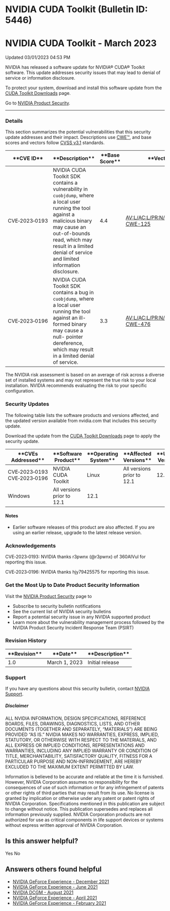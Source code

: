 # NVIDIA CUDA Toolkit (Bulletin ID: 5446)



 NVIDIA CUDA Toolkit - March 2023
===================================================




 Updated 03/01/2023 04:53 PM



NVIDIA has released a software update for NVIDIA® CUDA® Toolkit software. This update addresses security issues that may lead to denial of service or information disclosure.


To protect your system, download and install this software update from the [CUDA Toolkit Downloads](https://developer.nvidia.com/cuda-toolkit) page.


Go to [NVIDIA Product Security](https://www.nvidia.com/security/).

 



---




### Details


This section summarizes the potential vulnerabilities that this security update addresses and their impact. Descriptions use [CWE™](https://cwe.mitre.org/), and base scores and vectors follow [CVSS v3.1](https://www.first.org/cvss/user-guide) standards.




| \*\*CVE ID\*\* | \*\*Description\*\* | \*\*Base Score\*\* | \*\*Vector/CWE\*\* |
| --- | --- | --- | --- |
| CVE‑2023‑0193 | NVIDIA CUDA Toolkit SDK contains a vulnerability in `cuobjdump`, where a local user running the tool against a malicious binary may cause an out-of-bounds read, which may result in a limited denial of service and limited information disclosure. | 4.4 | [AV:L/AC:L/PR:N/UI:R/S:U/C:L/I:N/A:L](https://nvd.nist.gov/vuln-metrics/cvss/v3-calculator?vector=AV:L/AC:L/PR:N/UI:R/S:U/C:L/I:N/A:L) [CWE-125](https://cwe.mitre.org/data/definitions/125.html) |
| CVE‑2023‑0196 | NVIDIA CUDA Toolkit SDK contains a bug in `cuobjdump`, where a local user running the tool against an ill-formed binary may cause a null- pointer dereference, which may result in a limited denial of service. | 3.3 | [AV:L/AC:L/PR:N/UI:R/S:U/C:N/I:N/A:L](https://nvd.nist.gov/vuln-metrics/cvss/v3-calculator?vector=AV:L/AC:L/PR:N/UI:R/S:U/C:N/I:N/A:L) [CWE-476](https://cwe.mitre.org/data/definitions/476.html) |


The NVIDIA risk assessment is based on an average of risk across a diverse set of installed systems and may not represent the true risk to your local installation. NVIDIA recommends evaluating the risk to your specific configuration.


### Security Updates


The following table lists the software products and versions affected, and the updated version available from nvidia.com that includes this security update.


Download the update from the [CUDA Toolkit Downloads](https://developer.nvidia.com/cuda-toolkit) page to apply the security update.




| \*\*CVEs Addressed\*\* | \*\*Software Product\*\* | \*\*Operating System\*\* | \*\*Affected Versions\*\* | \*\*Updated Version\*\* |
| --- | --- | --- | --- | --- |
| CVE‑2023‑0193 CVE‑2023‑0196 | NVIDIA CUDA Toolkit | Linux | All versions prior to 12.1 | 12.1 |
| Windows | All versions prior to 12.1 | 12.1 |


#### Notes


* Earlier software releases of this product are also affected. If you are using an earlier release, upgrade to the latest release version.


### Acknowledgements


CVE‑2023‑0193: NVIDIA thanks r3pwnx (@r3pwnx) of 360AIVul for reporting this issue.


CVE‑2023‑0196: NVIDIA thanks hjy79425575 for reporting this issue.


### Get the Most Up to Date Product Security Information


Visit the  [NVIDIA Product Security](https://www.nvidia.com/security) page to


* Subscribe to security bulletin notifications
* See the current list of NVIDIA security bulletins
* Report a potential security issue in any NVIDIA supported product
* Learn more about the vulnerability management process followed by the NVIDIA Product Security Incident Response Team (PSIRT)


### Revision History








| \*\*Revision\*\* | \*\*Date\*\* | \*\*Description\*\* |
| --- | --- | --- |
| 1.0 | March 1, 2023 | Initial release |


### Support


If you have any questions about this security bulletin, contact [NVIDIA Support](https://www.nvidia.com/object/support.html).


##### Disclaimer


ALL NVIDIA INFORMATION, DESIGN SPECIFICATIONS, REFERENCE BOARDS, FILES, DRAWINGS, DIAGNOSTICS, LISTS, AND OTHER DOCUMENTS (TOGETHER AND SEPARATELY, “MATERIALS”) ARE BEING PROVIDED “AS IS.” NVIDIA MAKES NO WARRANTIES, EXPRESS, IMPLIED, STATUTORY, OR OTHERWISE WITH RESPECT TO THE MATERIALS, AND ALL EXPRESS OR IMPLIED CONDITIONS, REPRESENTATIONS AND WARRANTIES, INCLUDING ANY IMPLIED WARRANTY OR CONDITION OF TITLE, MERCHANTABILITY, SATISFACTORY QUALITY, FITNESS FOR A PARTICULAR PURPOSE AND NON-INFRINGEMENT, ARE HEREBY EXCLUDED TO THE MAXIMUM EXTENT PERMITTED BY LAW.


Information is believed to be accurate and reliable at the time it is furnished. However, NVIDIA Corporation assumes no responsibility for the consequences of use of such information or for any infringement of patents or other rights of third parties that may result from its use. No license is granted by implication or otherwise under any patent or patent rights of NVIDIA Corporation. Specifications mentioned in this publication are subject to change without notice. This publication supersedes and replaces all information previously supplied. NVIDIA Corporation products are not authorized for use as critical components in life support devices or systems without express written approval of NVIDIA Corporation.










Is this answer helpful?
-----------------------



Yes
No







Answers others found helpful
----------------------------


* [ NVIDIA GeForce Experience - December 2021](/app/answers/detail/a_id/5295/related/1)
* [ NVIDIA GeForce Experience - June 2021](/app/answers/detail/a_id/5199/related/1)
* [ NVIDIA DCGM - August 2021](/app/answers/detail/a_id/5219/related/1)
* [ NVIDIA GeForce Experience - April 2021](/app/answers/detail/a_id/5184/related/1)
* [ NVIDIA GeForce Experience - February 2021](/app/answers/detail/a_id/5155/related/1)









